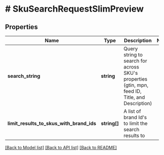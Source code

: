 # # SkuSearchRequestSlimPreview

## Properties

Name | Type | Description | Notes
------------ | ------------- | ------------- | -------------
**search_string** | **string** | Query string to search for across SKU&#39;s properties (gtin, mpn, feed ID, Title, and Description) |
**limit_results_to_skus_with_brand_ids** | **string[]** | A list of brand Id&#39;s to limit the search results to |

[[Back to Model list]](../../README.md#models) [[Back to API list]](../../README.md#endpoints) [[Back to README]](../../README.md)
